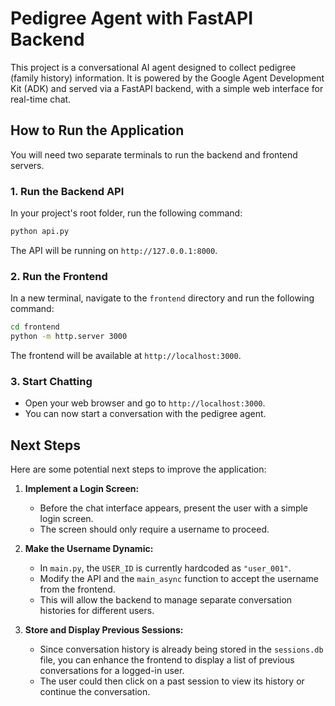 # Pedigree Agent with FastAPI Backend

This project is a conversational AI agent designed to collect pedigree (family history) information. It is powered by the Google Agent Development Kit (ADK) and served via a FastAPI backend, with a simple web interface for real-time chat.

## How to Run the Application

You will need two separate terminals to run the backend and frontend servers.

### 1. Run the Backend API

In your project's root folder, run the following command:
```bash
python api.py
```
The API will be running on `http://127.0.0.1:8000`.

### 2. Run the Frontend

In a new terminal, navigate to the `frontend` directory and run the following command:
```bash
cd frontend
python -m http.server 3000
```
The frontend will be available at `http://localhost:3000`.

### 3. Start Chatting

- Open your web browser and go to `http://localhost:3000`.
- You can now start a conversation with the pedigree agent.

## Next Steps

Here are some potential next steps to improve the application:

1.  **Implement a Login Screen:**
    - Before the chat interface appears, present the user with a simple login screen.
    - The screen should only require a username to proceed.

2.  **Make the Username Dynamic:**
    - In `main.py`, the `USER_ID` is currently hardcoded as `"user_001"`.
    - Modify the API and the `main_async` function to accept the username from the frontend.
    - This will allow the backend to manage separate conversation histories for different users.

3.  **Store and Display Previous Sessions:**
    - Since conversation history is already being stored in the `sessions.db` file, you can enhance the frontend to display a list of previous conversations for a logged-in user.
    - The user could then click on a past session to view its history or continue the conversation.

